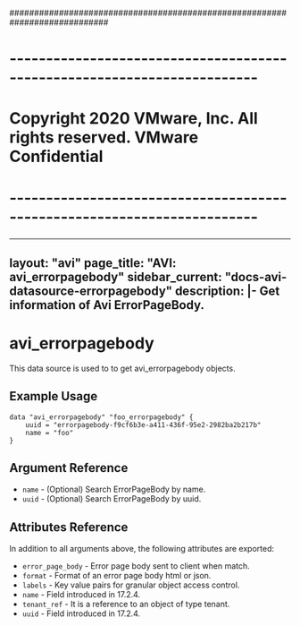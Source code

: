 ############################################################################
# ------------------------------------------------------------------------
# Copyright 2020 VMware, Inc.  All rights reserved. VMware Confidential
# ------------------------------------------------------------------------
###

---
layout: "avi"
page_title: "AVI: avi_errorpagebody"
sidebar_current: "docs-avi-datasource-errorpagebody"
description: |-
  Get information of Avi ErrorPageBody.
---

# avi_errorpagebody

This data source is used to to get avi_errorpagebody objects.

## Example Usage

```hcl
data "avi_errorpagebody" "foo_errorpagebody" {
    uuid = "errorpagebody-f9cf6b3e-a411-436f-95e2-2982ba2b217b"
    name = "foo"
}
```

## Argument Reference

* `name` - (Optional) Search ErrorPageBody by name.
* `uuid` - (Optional) Search ErrorPageBody by uuid.

## Attributes Reference

In addition to all arguments above, the following attributes are exported:

* `error_page_body` - Error page body sent to client when match.
* `format` - Format of an error page body html or json.
* `labels` - Key value pairs for granular object access control.
* `name` - Field introduced in 17.2.4.
* `tenant_ref` - It is a reference to an object of type tenant.
* `uuid` - Field introduced in 17.2.4.

